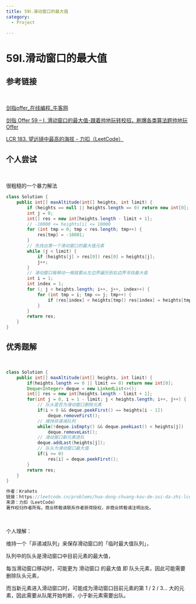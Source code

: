 ```yaml
---
title: 59Ⅰ.滑动窗口的最大值
category:
  - Project

---
```


# 59Ⅰ.滑动窗口的最大值

## 参考链接

<br/>

[剑指offer_在线编程_牛客网](https://www.nowcoder.com/exam/oj/ta?page=2&tpId=13&type=265)

[剑指 Offer 59 – I. 滑动窗口的最大值-跟着帅地玩转校招，刷爆各类算法题帅地玩Offer](https://www.playoffer.cn/631.html)

[LCR 183. 望远镜中最高的海拔 - 力扣（LeetCode）](https://leetcode.cn/problems/hua-dong-chuang-kou-de-zui-da-zhi-lcof/solutions/213779/mian-shi-ti-59-i-hua-dong-chuang-kou-de-zui-da-1-6/)



## 个人尝试

<br/>

很粗糙的一个暴力解法

```java
class Solution {
    public int[] maxAltitude(int[] heights, int limit) {
        if (heights == null || heights.length == 0) return new int[0];
        int j = 0;
        int[] res = new int[heights.length - limit + 1];
        // -10000 <= heights[i] <= 10000
        for (int tmp = 0; tmp < res.length; tmp++) {
            res[tmp] = -10001;
        }
        // 先找出第一个滑动窗口的最大值元素
        while (j < limit) {
            if (heights[j] > res[0]) res[0] = heights[j];
            j++;
        }
        // 滑动窗口每移动一格就要从左边界遍历到右边界寻找最大值
        int i = 1;
        int index = 1;
        for (; j < heights.length; i++, j++, index++) {
            for (int tmp = i; tmp <= j; tmp++) {
                if (res[index] < heights[tmp]) res[index] = heights[tmp];
            }
        }
        return res;
    }
}
```



## 优秀题解

<br/>

```java
class Solution {
    public int[] maxAltitude(int[] heights, int limit) {
        if(heights.length == 0 || limit == 0) return new int[0];
        Deque<Integer> deque = new LinkedList<>();
        int[] res = new int[heights.length - limit + 1];
        for(int j = 0, i = 1 - limit; j < heights.length; i++, j++) {
            // 队头是否为滑动窗口删除元素
            if(i > 0 && deque.peekFirst() == heights[i - 1])
                deque.removeFirst();
            // 维持非递减队列
            while(!deque.isEmpty() && deque.peekLast() < heights[j])
                deque.removeLast();
            // 滑动窗口新元素进队
            deque.addLast(heights[j]);
            // 队头为滑动窗口最大值
            if(i >= 0)
                res[i] = deque.peekFirst();
        }
        return res;
    }
}

作者：Krahets
链接：https://leetcode.cn/problems/hua-dong-chuang-kou-de-zui-da-zhi-lcof/solutions/213779/mian-shi-ti-59-i-hua-dong-chuang-kou-de-zui-da-1-6/
来源：力扣（LeetCode）
著作权归作者所有。商业转载请联系作者获得授权，非商业转载请注明出处。
```

<br/>

个人理解：

维持一个「非递减队列」来保存滑动窗口的「临时最大值队列」，

队列中的队头是滑动窗口中目前元素的最大值，

每当滑动窗口移动时，可能更为 滑动窗口 的最大值 即 队头元素，因此可能需要删除队头元素，

而当新元素进入滑动窗口时，可能成为滑动窗口目前元素的第 1 / 2 / 3... 大的元素，因此需要从队尾开始判断，小于新元素需要出队。
